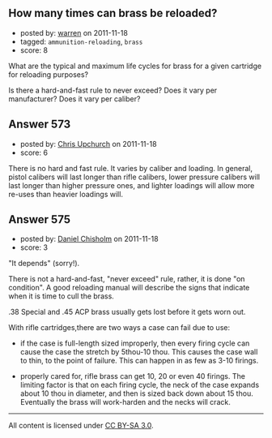 ## How many times can brass be reloaded?

- posted by: [warren](https://stackexchange.com/users/-1/143-warren) on 2011-11-18
- tagged: `ammunition-reloading`, `brass`
- score: 8

What are the typical and maximum life cycles for brass for a given cartridge for reloading purposes? 

Is there a hard-and-fast rule to never exceed? Does it vary per manufacturer? Does it vary per caliber? 


## Answer 573

- posted by: [Chris Upchurch](https://stackexchange.com/users/-1/79-chris-upchurch) on 2011-11-18
- score: 6

There is no hard and fast rule.  It varies by caliber and loading.  In general, pistol calibers will last longer than rifle calibers, lower pressure calibers will last longer than higher pressure ones, and lighter loadings will allow more re-uses than heavier loadings will.  


## Answer 575

- posted by: [Daniel Chisholm](https://stackexchange.com/users/-1/36-daniel-chisholm) on 2011-11-18
- score: 3

"It depends" (sorry!).

There is not a hard-and-fast, "never exceed" rule, rather, it is done "on condition".  A good reloading manual will describe the signs that indicate when it is time to cull the brass.

.38 Special and .45 ACP brass usually gets lost before it gets worn out.

With rifle cartridges,there are two ways a case can fail due to use:

- if the case is full-length sized improperly, then every firing cycle can cause the case the stretch by 5thou-10 thou.  This causes the case wall to thin, to the point of failure.  This can happen in as few as 3-10 firings.

- properly cared for, rifle brass can get 10, 20 or even 40 firings.  The limiting factor is that on each firing cycle, the neck of the case expands about 10 thou in diameter, and then is sized back down about 15 thou.  Eventually the brass will work-harden and the necks will crack.




---

All content is licensed under [CC BY-SA 3.0](https://creativecommons.org/licenses/by-sa/3.0/).
